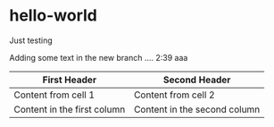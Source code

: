 # hello-world
Just testing

Adding some text in the new branch ....
2:39
aaa


First Header | Second Header
------------ | -------------
Content from cell 1 | Content from cell 2
Content in the first column | Content in the second column
